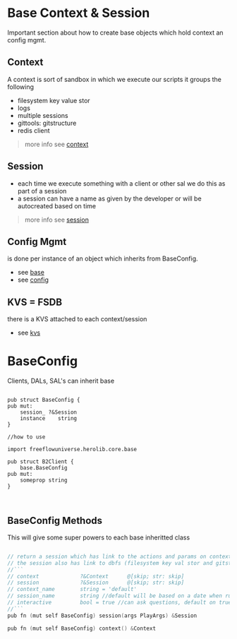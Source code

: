 
# Base Context & Session

Important section about how to create base objects which hold context an config mgmt.

## Context

A context is sort of sandbox in which we execute our scripts it groups the following

- filesystem key value stor
- logs
- multiple sessions
- gittools: gitstructure
- redis client

> more info see [context](context.md)

## Session

- each time we execute something with a client or other sal we do this as part of a session
- a session can have a name as given by the developer or will be autocreated based on time

> more info see [session](session.md)

## Config Mgmt

is done per instance of an object which inherits from BaseConfig.

- see [base](base.md)
- see [config](config.md)

## KVS = FSDB

there is a KVS attached to each context/session

- see [kvs](kvs.md)


# BaseConfig

Clients, DALs, SAL's can inherit base


```golang

pub struct BaseConfig {
pub mut:
	session_ ?&Session 
	instance    string
}

//how to use

import freeflowuniverse.herolib.core.base

pub struct B2Client {
	base.BaseConfig
pub mut:
	someprop string
}



```

## BaseConfig Methods

This will give some super powers to each base inheritted class


```v

// return a session which has link to the actions and params on context and session level
// the session also has link to dbfs (filesystem key val stor and gitstructure if relevant)
//```
// context             ?&Context      @[skip; str: skip]
// session             ?&Session      @[skip; str: skip]
// context_name        string = 'default'
// session_name        string //default will be based on a date when run
// interactive         bool = true //can ask questions, default on true
//```
pub fn (mut self BaseConfig) session(args PlayArgs) &Session

pub fn (mut self BaseConfig) context() &Context


```